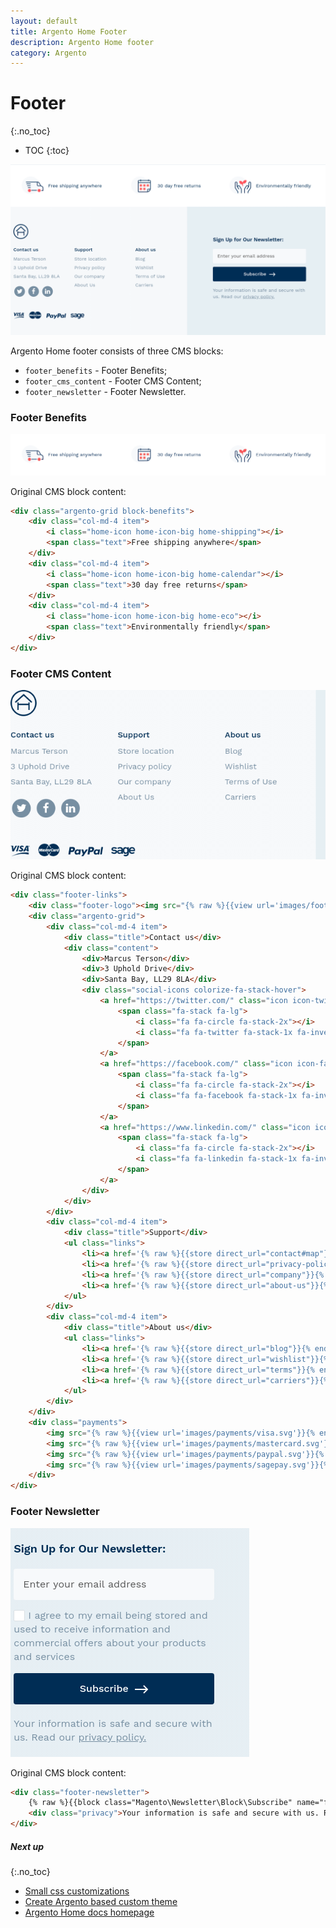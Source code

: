 ```yaml
---
layout: default
title: Argento Home Footer
description: Argento Home footer
category: Argento
---
```


# Footer
{:.no_toc}

* TOC
{:toc}

![Footer](/images/m2/argento/home/footer/footer.png)

Argento Home footer consists of three CMS blocks:

 -  `footer_benefits` - Footer Benefits;
 -  `footer_cms_content` - Footer CMS Content;
 -  `footer_newsletter` - Footer Newsletter.

### Footer Benefits

![Footer Benefits](/images/m2/argento/home/footer/benefits.png)

Original CMS block content:

```html
<div class="argento-grid block-benefits">
    <div class="col-md-4 item">
        <i class="home-icon home-icon-big home-shipping"></i>
        <span class="text">Free shipping anywhere</span>
    </div>
    <div class="col-md-4 item">
        <i class="home-icon home-icon-big home-calendar"></i>
        <span class="text">30 day free returns</span>
    </div>
    <div class="col-md-4 item">
        <i class="home-icon home-icon-big home-eco"></i>
        <span class="text">Environmentally friendly</span>
    </div>
</div>
```

### Footer CMS Content

![Footer CMS Content](/images/m2/argento/home/footer/cms-content.png)

Original CMS block content:

```html
<div class="footer-links">
    <div class="footer-logo"><img src="{% raw %}{{view url='images/footer-logo.svg'}}{% endraw %}" alt="Footer Logo"/></div>
    <div class="argento-grid">
        <div class="col-md-4 item">
            <div class="title">Contact us</div>
            <div class="content">
                <div>Marcus Terson</div>
                <div>3 Uphold Drive</div>
                <div>Santa Bay, LL29 8LA</div>
                <div class="social-icons colorize-fa-stack-hover">
                    <a href="https://twitter.com/" class="icon icon-twitter">
                        <span class="fa-stack fa-lg">
                            <i class="fa fa-circle fa-stack-2x"></i>
                            <i class="fa fa-twitter fa-stack-1x fa-inverse"></i>
                        </span>
                    </a>
                    <a href="https://facebook.com/" class="icon icon-facebook">
                        <span class="fa-stack fa-lg">
                            <i class="fa fa-circle fa-stack-2x"></i>
                            <i class="fa fa-facebook fa-stack-1x fa-inverse"></i>
                        </span>
                    </a>
                    <a href="https://www.linkedin.com/" class="icon icon-linkedin">
                        <span class="fa-stack fa-lg">
                            <i class="fa fa-circle fa-stack-2x"></i>
                            <i class="fa fa-linkedin fa-stack-1x fa-inverse"></i>
                        </span>
                    </a>
                </div>
            </div>
        </div>
        <div class="col-md-4 item">
            <div class="title">Support</div>
            <ul class="links">
                <li><a href='{% raw %}{{store direct_url="contact#map"}}{% endraw %}'>Store location</a></li>
                <li><a href='{% raw %}{{store direct_url="privacy-policy-cookie-restriction-mode"}}{% endraw %}'>Privacy policy</a></li>
                <li><a href='{% raw %}{{store direct_url="company"}}{% endraw %}'>Our company</a></li>
                <li><a href='{% raw %}{{store direct_url="about-us"}}{% endraw %}'>About Us</a></li>
            </ul>
        </div>
        <div class="col-md-4 item">
            <div class="title">About us</div>
            <ul class="links">
                <li><a href='{% raw %}{{store direct_url="blog"}}{% endraw %}'>Blog</a></li>
                <li><a href='{% raw %}{{store direct_url="wishlist"}}{% endraw %}'>Wishlist</a></li>
                <li><a href='{% raw %}{{store direct_url="terms"}}{% endraw %}'>Terms of Use</a></li>
                <li><a href='{% raw %}{{store direct_url="carriers"}}{% endraw %}'>Carriers</a></li>
            </ul>
        </div>
    </div>
    <div class="payments">
        <img src="{% raw %}{{view url='images/payments/visa.svg'}}{% endraw %}" alt="Visa"/>
        <img src="{% raw %}{{view url='images/payments/mastercard.svg'}}{% endraw %}" alt="MasterCard"/>
        <img src="{% raw %}{{view url='images/payments/paypal.svg'}}{% endraw %}" alt="PayPal"/>
        <img src="{% raw %}{{view url='images/payments/sagepay.svg'}}{% endraw %}" alt="SagePay"/>
    </div>
</div>

```

### Footer Newsletter

![Footer Newsletter](/images/m2/argento/home/footer/newsletter.png)

Original CMS block content:

```html
<div class="footer-newsletter">
    {% raw %}{{block class="Magento\Newsletter\Block\Subscribe" name="footer.newsletter" template="Magento_Newsletter::subscribe.phtml"}}{% endraw %}
    <div class="privacy">Your information is safe and secure with us. Read our <a href='{% raw %}{{store direct_url="privacy-policy-cookie-restriction-mode"}}{% endraw %}'>privacy policy.</a></div>
</div>
```

##### Next up
{:.no_toc}

- [Small css customizations](/m2/argento/customization/custom-css/)
- [Create Argento based custom theme](/m2/argento/customization/custom-theme/)
- [Argento Home docs homepage](/m2/argento/home/)
